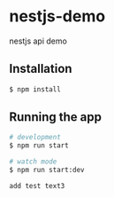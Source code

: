 # nestjs-demo
nestjs api demo

## Installation

```bash
$ npm install
```

## Running the app

```bash
# development
$ npm run start

# watch mode
$ npm run start:dev

add test text3
